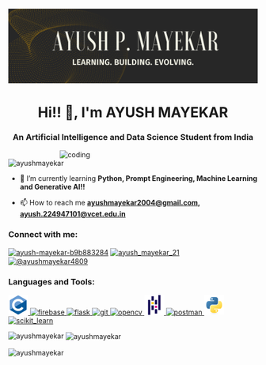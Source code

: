 ![logo](https://github.com/AyushMayekar/AyushMayekar/blob/a77cb642194853d434cb84103ff54d1e10abc5d1/AYUSH%20P%20MAYEKAR.png)

<h1 align="center">Hi!! 👋, I'm AYUSH MAYEKAR</h1>
<h3 align="center">An Artificial Intelligence and Data Science Student from India</h3>
<img align="right" alt="coding" width="400" src="https://www.sciencenews.org/wp-content/uploads/2023/04/040823_chatgpt_feat.gif">

<p align="left"> <img src="https://komarev.com/ghpvc/?username=ayushmayekar&label=Profile%20views&color=0e75b6&style=flat" alt="ayushmayekar" /> </p>

- 🌱 I’m currently learning **Python, Prompt Engineering, Machine Learning and Generative AI!!**

- 📫 How to reach me **ayushmayekar2004@gmail.com, ayush.224947101@vcet.edu.in**

<h3 align="left">Connect with me:</h3>
<p align="left">
<a href="https://linkedin.com/in/ayush-mayekar-b9b883284" target="blank"><img align="center" src="https://raw.githubusercontent.com/rahuldkjain/github-profile-readme-generator/master/src/images/icons/Social/linked-in-alt.svg" alt="ayush-mayekar-b9b883284" height="30" width="40" /></a>
<a href="https://instagram.com/ayush_mayekar_21" target="blank"><img align="center" src="https://raw.githubusercontent.com/rahuldkjain/github-profile-readme-generator/master/src/images/icons/Social/instagram.svg" alt="ayush_mayekar_21" height="30" width="40" /></a>
<a href="https://www.youtube.com/@ayushmayekar4809" target="blank"><img align="center" src="https://raw.githubusercontent.com/rahuldkjain/github-profile-readme-generator/master/src/images/icons/Social/youtube.svg" alt="@ayushmayekar4809" height="30" width="40" /></a>
</p>

<h3 align="left">Languages and Tools:</h3>
<p align="left"> <a href="https://www.cprogramming.com/" target="_blank" rel="noreferrer"> <img src="https://raw.githubusercontent.com/devicons/devicon/master/icons/c/c-original.svg" alt="c" width="40" height="40"/> </a> <a href="https://firebase.google.com/" target="_blank" rel="noreferrer"> <img src="https://www.vectorlogo.zone/logos/firebase/firebase-icon.svg" alt="firebase" width="40" height="40"/> </a> <a href="https://flask.palletsprojects.com/" target="_blank" rel="noreferrer"> <img src="https://www.vectorlogo.zone/logos/pocoo_flask/pocoo_flask-icon.svg" alt="flask" width="40" height="40"/> </a> <a href="https://git-scm.com/" target="_blank" rel="noreferrer"> <img src="https://www.vectorlogo.zone/logos/git-scm/git-scm-icon.svg" alt="git" width="40" height="40" /> </a> <a href="https://opencv.org/" target="_blank" rel="noreferrer"> <img src="https://www.vectorlogo.zone/logos/opencv/opencv-icon.svg" alt="opencv" width="40" height="40"/> </a> <a href="https://pandas.pydata.org/" target="_blank" rel="noreferrer"> <img src="https://raw.githubusercontent.com/devicons/devicon/2ae2a900d2f041da66e950e4d48052658d850630/icons/pandas/pandas-original.svg" alt="pandas" width="40" height="40"/> </a> <a href="https://postman.com" target="_blank" rel="noreferrer"> <img src="https://www.vectorlogo.zone/logos/getpostman/getpostman-icon.svg" alt="postman" width="40" height="40"/> </a> <a href="https://www.python.org" target="_blank" rel="noreferrer"> <img src="https://raw.githubusercontent.com/devicons/devicon/master/icons/python/python-original.svg" alt="python" width="40" height="40"/> </a> <a href="https://scikit-learn.org/" target="_blank" rel="noreferrer"> <img src="https://upload.wikimedia.org/wikipedia/commons/0/05/Scikit_learn_logo_small.svg" alt="scikit_learn" width="40" height="40"/> </a> </p>

<p><img align="left" src="https://github-readme-stats.vercel.app/api/top-langs?username=ayushmayekar&show_icons=true&locale=en&layout=compact" alt="ayushmayekar" /></p>

<p>&nbsp;<img align="center" src="https://github-readme-stats.vercel.app/api?username=ayushmayekar&show_icons=true&locale=en" alt="ayushmayekar" /></p>

<p><img align="center" src="https://github-readme-streak-stats.herokuapp.com/?user=ayushmayekar&" alt="ayushmayekar" /></p>

